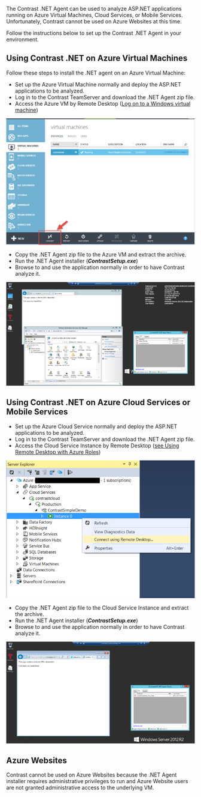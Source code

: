 <!--
title: "Using Contrast .NET on Microsoft Azure"
description: "Using Contrast .NET on Microsoft Azure"
-->

The Contrast .NET Agent can be used to analyze ASP.NET applications running on Azure Virtual Machines, Cloud Services, or Mobile Services.  Unfortunately, Contrast cannot be used on Azure Websites at this time.

Follow the instructions below to set up the Contrast .NET Agent in your environment. 

## Using Contrast .NET on Azure Virtual Machines

Follow these steps to install the .NET agent on an Azure Virtual Machine:

* Set up the Azure Virtual Machine normally and deploy the ASP.NET applications to be analyzed.
* Log in to the Contrast TeamServer and download the .NET Agent zip file.
* Access the Azure VM by Remote Desktop ([Log on to a Windows virtual machine](https://azure.microsoft.com/en-us/documentation/articles/virtual-machines-log-on-windows-server))

<a href="assets/images/KB3-e15_1.png" rel="lightbox" title="Azure Virtual Machine"><img class="thumbnail" src="assets/images/KB3-e15_1.png"/></a>

* Copy the .NET Agent zip file to the Azure VM and extract the archive.
* Run the .NET Agent installer (***ContrastSetup.exe***)
* Browse to and use the application normally in order to have Contrast analyze it.

<a href="assets/images/KB3-e15_2.png" rel="lightbox" title="Virtual Machine RDP"><img class="thumbnail" src="assets/images/KB3-e15_2.png"/></a>

## Using Contrast .NET on Azure Cloud Services or Mobile Services

* Set up the Azure Cloud Service normally and deploy the ASP.NET applications to be analyzed.
* Log in to the Contrast TeamServer and download the .NET Agent zip file.
* Access the Cloud Service Instance by Remote Desktop ([see Using Remote Desktop with Azure Roles](https://msdn.microsoft.com/en-us/library/azure/gg443832.aspx))

<a href="assets/images/KB3-e15_3.png" rel="lightbox" title="Cloud Remote Desktop Services"><img class="thumbnail" src="assets/images/KB3-e15_3.png"/></a>

* Copy the .NET Agent zip file to the Cloud Service Instance and extract the archive.
* Run the .NET Agent installer (***ContrastSetup.exe***)
* Browse to and use the application normally in order to have Contrast analyze it.

<a href="assets/images/KB3-e15_4.png" rel="lightbox" title="Cloud RDP"><img class="thumbnail" src="assets/images/KB3-e15_4.png"/></a>

## Azure Websites

Contrast cannot be used on Azure Websites because the .NET Agent installer requires administrative privileges to run and Azure Website users are not granted administrative access to the underlying VM.
